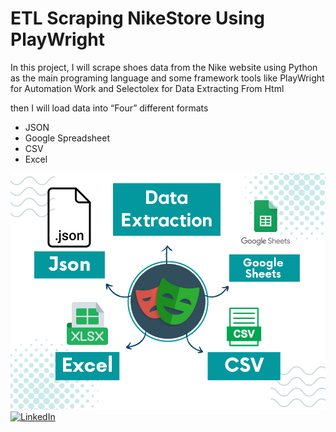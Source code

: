# ETL Scraping NikeStore Using PlayWright

In this project, I will scrape shoes data from the Nike website using Python as the main programing language and some framework tools like PlayWright for Automation Work and Selectolex for Data Extracting From Html 

then I will load data into “Four” different formats 

- JSON
- Google Spreadsheet
- CSV
- Excel

<img title="" src="Upwork_Nike_Shoes.png" alt="banner that says hussein mahmoud data scientist">

<a target="_blank" href="https://www.linkedin.com/in/hussein24mh/" target="_blank">
<img alt="LinkedIn" src="https://img.shields.io/badge/LinkedIn-0077B5.svg?&style=for-the-badge&logo=linkedin&logoColor=white" />
</a>
